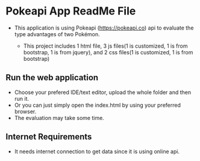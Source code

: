 # Pokeapi App ReadMe File

- This application is using Pokeapi (https://pokeapi.co) api to evaluate the type advantages of two Pokémon.

  - This project includes 1 html file,  3 js files(1 is customized, 1 is from bootstrap, 1 is from jquery), and 2 css files(1 is customized, 1 is from bootstrap)


## Run the web application

- Choose your prefered IDE/text editor, upload the whole folder and then run it.
- Or you can just simply open the index.html by using your preferred browser.
- The evaluation may take some time.

## Internet Requirements

- It needs internet connection to get data since it is using online api.
